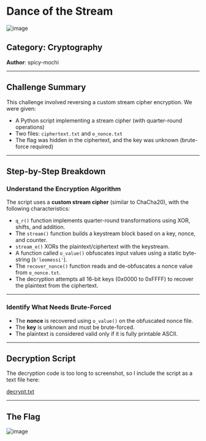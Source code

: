# Dance of the Stream
![image](https://github.com/user-attachments/assets/e3361e5f-4ccf-4b91-a13a-3051b2982080)

## Category: Cryptography  
**Author**: spicy-mochi

---

## Challenge Summary

This challenge involved reversing a custom stream cipher encryption. We were given:

- A Python script implementing a stream cipher (with quarter-round operations)
- Two files: `ciphertext.txt` and `o_nonce.txt`
- The flag was hidden in the ciphertext, and the key was unknown (brute-force required)

---

## Step-by-Step Breakdown

### Understand the Encryption Algorithm

The script uses a **custom stream cipher** (similar to ChaCha20), with the following characteristics:

- `q_r()` function implements quarter-round transformations using XOR, shifts, and addition.
- The `stream()` function builds a keystream block based on a key, nonce, and counter.
- `stream_e()` XORs the plaintext/ciphertext with the keystream.
- A function called `o_value()` obfuscates input values using a static byte-string (`b'leomessi'`).
- The `recover_nonce()` function reads and de-obfuscates a nonce value from `o_nonce.txt`.
- The decryption attempts all 16-bit keys (0x0000 to 0xFFFF) to recover the plaintext from the ciphertext.

---

### Identify What Needs Brute-Forced

- The **nonce** is recovered using `o_value()` on the obfuscated nonce file.
- The **key** is unknown and must be brute-forced.
- The plaintext is considered valid only if it is fully printable ASCII.

---

## Decryption Script

The decryption code is too long to screenshot, so I include the script as a text file here:

[decrypt.txt](https://github.com/user-attachments/files/19492999/decrypt.txt)

---

## The Flag

![image](https://github.com/user-attachments/assets/ce0c9f70-6ab3-4502-9d78-a963f38d3486)
